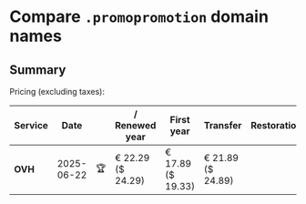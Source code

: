 # Compare `.promopromotion` domain names

## Summary

Pricing (excluding taxes):

| Service | Date |  | / Renewed year | First year | Transfer | Restoration |
|--|--|--|--|--|--|--|
| **OVH** | 2025-06-22 | 🏆 | € 22.29<br>($ 24.29) | € 17.89<br>($ 19.33) | € 21.89<br>($ 24.89) |  |
